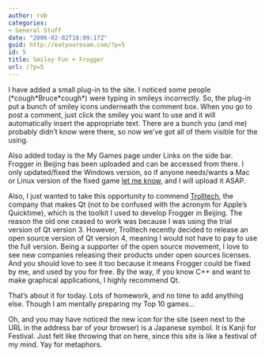 ```yaml
---
author: rob
categories:
- General Stuff
date: "2006-02-02T18:09:17Z"
guid: http://eatyourexam.com/?p=5
id: 5
title: Smiley Fun + Frogger
url: /?p=5
---
```

I have added a small plug-in to the site. I noticed some people (\*cough\*Bruce\*cough\*) were typing in smileys incorrectly. So, the plug-in put a bunch of smiley icons underneath the comment box. When you go to post a comment, just click the smiley you want to use and it will automatically insert the appropriate text. There are a bunch you (and me) probably didn’t know were there, so now we’ve got all of them visible for the using.

Also added today is the My Games page under Links on the side bar. Frogger in Beijing has been uploaded and can be accessed from there. I only updated/fixed the Windows version, so if anyone needs/wants a Mac or Linux version of the fixed game [let me know](mailto:rob@eatyourexam.com "E-Mail Me"), and I will upload it ASAP.

Also, I just wanted to take this opportunity to commend [Trolltech](http://www.trolltech.com/), the company that makes Qt (not to be confused with the acronym for Apple’s Quicktime), which is the toolkit I used to develop Frogger in Beijing. The reason the old one ceased to work was because I was using the trial version of Qt version 3. However, Trolltech recently decided to release an open source version of Qt version 4, meaning I would not have to pay to use the full version. Being a supporter of the open source movement, I love to see new companies releasing their products under open sources licenses. And you should love to see it too because it means Frogger could be fixed by me, and used by you for free. By the way, if you know C++ and want to make graphical applications, I highly recommend Qt.

That’s about it for today. Lots of homework, and no time to add anything else. Though I am mentally preparing my Top 10 games…

Oh, and you may have noticed the new icon for the site (seen next to the URL in the address bar of your browser) is a Japanese symbol. It is Kanji for Festival. Just felt like throwing that on here, since this site is like a festival of my mind. Yay for metaphors.